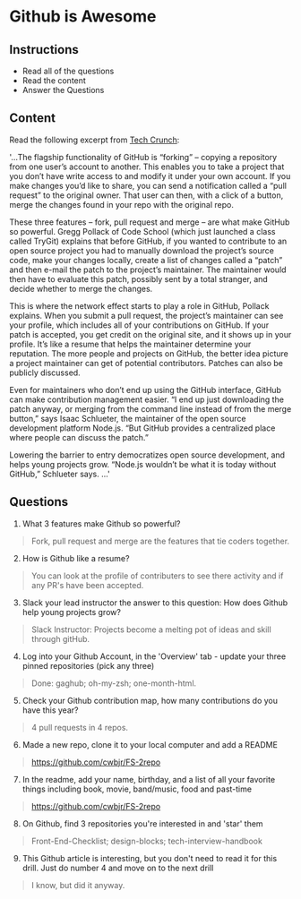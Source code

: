 # Github is Awesome

## Instructions

- Read all of the questions
- Read the content
- Answer the Questions

## Content

Read the following excerpt from [Tech Crunch](https://techcrunch.com/2012/07/14/what-exactly-is-github-anyway/):

'...The flagship functionality of GitHub is “forking” – copying a repository from one user’s account to another. This enables you to take a project that you don’t have write access to and modify it under your own account. If you make changes you’d like to share, you can send a notification called a “pull request” to the original owner. That user can then, with a click of a button, merge the changes found in your repo with the original repo.

These three features – fork, pull request and merge – are what make GitHub so powerful. Gregg Pollack of Code School (which just launched a class called TryGit) explains that before GitHub, if you wanted to contribute to an open source project you had to manually download the project’s source code, make your changes locally, create a list of changes called a “patch” and then e-mail the patch to the project’s maintainer. The maintainer would then have to evaluate this patch, possibly sent by a total stranger, and decide whether to merge the changes.

This is where the network effect starts to play a role in GitHub, Pollack explains. When you submit a pull request, the project’s maintainer can see your profile, which includes all of your contributions on GitHub. If your patch is accepted, you get credit on the original site, and it shows up in your profile. It’s like a resume that helps the maintainer determine your reputation. The more people and projects on GitHub, the better idea picture a project maintainer can get of potential contributors. Patches can also be publicly discussed.

Even for maintainers who don’t end up using the GitHub interface, GitHub can make contribution management easier. “I end up just downloading the patch anyway, or merging from the command line instead of from the merge button,” says Isaac Schlueter, the maintainer of the open source development platform Node.js. “But GitHub provides a centralized place where people can discuss the patch.”

Lowering the barrier to entry democratizes open source development, and helps young projects grow. “Node.js wouldn’t be what it is today without GitHub,” Schlueter says. ...'

## Questions

1. What 3 features make Github so powerful?
> Fork, pull request and merge are the features that tie coders together.

2. How is Github like a resume?
> You can look at the profile of contributers to see there activity and if any PR's have been accepted.

3. Slack your lead instructor the answer to this question: How does Github help young projects grow?
> Slack Instructor: Projects become a melting pot of ideas and skill through gitHub.

4. Log into your Github Account, in the 'Overview' tab - update your three pinned repositories (pick any three)
> Done: gaghub; oh-my-zsh; one-month-html.

5. Check your Github contribution map, how many contributions do you have this year?
> 4 pull requests in 4 repos.

6. Made a new repo, clone it to your local computer and add a README
> https://github.com/cwbjr/FS-2repo

7. In the readme, add your name, birthday, and a list of all your favorite things including book, movie, band/music, food and past-time
> https://github.com/cwbjr/FS-2repo

8. On Github, find 3 repositories you're interested in and 'star' them
> Front-End-Checklist; design-blocks; tech-interview-handbook

9. This Github article is interesting, but you don't need to read it for this drill. Just do number 4 and move on to the next drill
> I know, but did it anyway.

